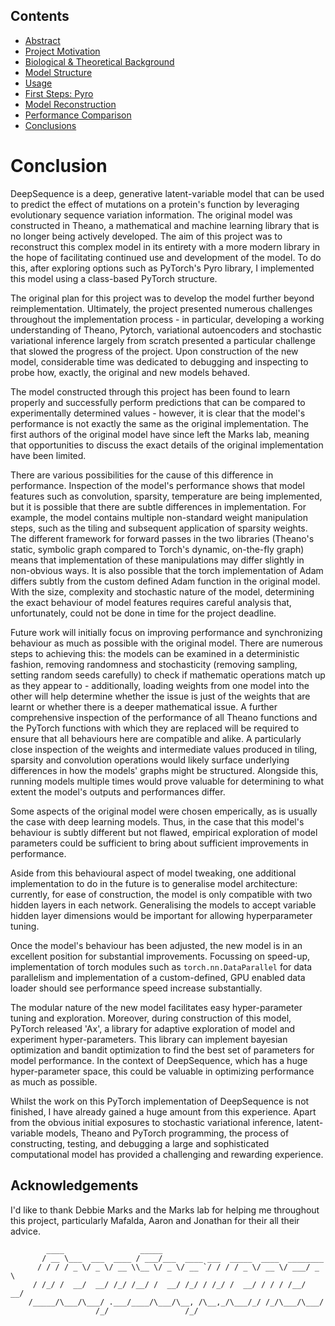 ## Contents

- [Abstract](index.html)
- [Project Motivation](motivation.html)
- [Biological & Theoretical Background](background.html)
- [Model Structure](structure.html)
- [Usage](usage.html)
- [First Steps: Pyro](pyro.html)
- [Model Reconstruction](model.html)
- [Performance Comparison](performance.html)
- [Conclusions](conclusions.html)

# Conclusion

DeepSequence is a deep, generative latent-variable model that can be used to predict the effect of mutations on a protein's function by leveraging evolutionary sequence variation information. The original model was constructed in Theano, a mathematical and machine learning library that is no longer being actively developed. The aim of this project was to reconstruct this complex model in its entirety with a more modern library in the hope of facilitating continued use and development of the model. To do this, after exploring options such as PyTorch's Pyro library, I implemented this model using a class-based PyTorch structure.

The original plan for this project was to develop the model further beyond reimplementation. Ultimately, the project presented numerous challenges throughout the implementation process - in particular, developing a working understanding of Theano, Pytorch, variational autoencoders and stochastic variational inference largely from scratch presented a particular challenge that slowed the progress of the project. Upon construction of the new model, considerable time was dedicated to debugging and inspecting to probe how, exactly, the original and new models behaved.

The model constructed through this project has been found to learn properly and successfully perform predictions that can be compared to experimentally determined values - however, it is clear that the model's performance is not exactly the same as the original implementation. The first authors of the original model have since left the Marks lab, meaning that opportunities to discuss the exact details of the original implementation have been limited.

There are various possibilities for the cause of this difference in performance. Inspection of the model's performance shows that model features such as convolution, sparsity, temperature are being implemented, but it is possible that there are subtle differences in implementation. For example, the model contains multiple non-standard weight manipulation steps, such as the tiling and subsequent application of sparsity weights. The different framework for forward passes in the two libraries (Theano's static, symbolic graph compared to Torch's dynamic, on-the-fly graph) means that implementation of these manipulations may differ slightly in non-obvious ways. It is also possible that the torch implementation of Adam differs subtly from the custom defined Adam function in the original model. With the size, complexity and stochastic nature of the model, determining the exact behaviour of model features requires careful analysis that, unfortunately, could not be done in time for the project deadline. 

Future work will initially focus on improving performance and synchronizing behaviour as much as possible with the original model. There are numerous steps to achieving this: the models can be examined in a deterministic fashion, removing randomness and stochasticity (removing sampling, setting random seeds carefully) to check if mathematic operations match up as they appear to - additionally, loading weights from one model into the other will help determine whether the issue is just of the weights that are learnt or whether there is a deeper mathematical issue. A further comprehensive inspection of the performance of all Theano functions and the PyTorch functions with which they are replaced will be required to ensure that all behaviours here are compatible and alike. A particularly close inspection of the weights and intermediate values produced in tiling, sparsity and convolution operations would likely surface underlying differences in how the models' graphs might be structured. Alongside this, running models multiple times would prove valuable for determining to what extent the model's outputs and performances differ.

Some aspects of the original model were chosen emperically, as is usually the case with deep learning models. Thus, in the case that this model's behaviour is subtly different but not flawed, empirical exploration of model parameters could be sufficient to bring about sufficient improvements in performance.

Aside from this behavioural aspect of model tweaking, one additional implementation to do in the future is to generalise model architecture: currently, for ease of construction, the model is only compatible with two hidden layers in each network. Generalising the models to accept variable hidden layer dimensions would be important for allowing hyperparameter tuning.

Once the model's behaviour has been adjusted, the new model is in an excellent position for substantial improvements. Focussing on speed-up, implementation of torch modules such as `torch.nn.DataParallel` for data parallelism and implementation of a custom-defined, GPU enabled data loader should see performance speed increase substantially. 

The modular nature of the new model facilitates easy hyper-parameter tuning and exploration. Moreover, during construction of this model, PyTorch released 'Ax', a library for adaptive exploration of model and experiment hyper-parameters. This library can implement bayesian optimization and bandit optimization to find the best set of parameters for model performance. In the context of DeepSequence, which has a huge hyper-parameter space, this could be valuable in optimizing performance as much as possible.
 
Whilst the work on this PyTorch implementation of DeepSequence is not finished, I have already gained a huge amount from this experience. Apart from the obvious initial exposures to stochastic variational inference, latent-variable models, Theano and PyTorch programming, the process of constructing, testing, and debugging a large and sophisticated computational model has provided a challenging and rewarding experience.

## Acknowledgements

I'd like to thank Debbie Marks and the Marks lab for helping me throughout this project, particularly Mafalda, Aaron and Jonathan for their all their advice.

```
        ____                 _____
       / __ \___  ___  ____ / ___/___  ____ ___  _____  ____  ________
      / / / / _ \/ _ \/ __ \\__ \/ _ \/ __ `/ / / / _ \/ __ \/ ___/ _ \
     / /_/ /  __/  __/ /_/ /__/ /  __/ /_/ / /_/ /  __/ / / / /__/  __/
    /_____/\___/\___/ .___/____/\___/\__, /\__,_/\___/_/ /_/\___/\___/
                   /_/                 /_/
```


